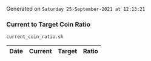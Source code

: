 Generated on `Saturday 25-September-2021 at 12:13:21`

### Current to Target Coin Ratio
`current_coin_ratio.sh`

Date|Current|Target|Ratio
---|---|---|---

